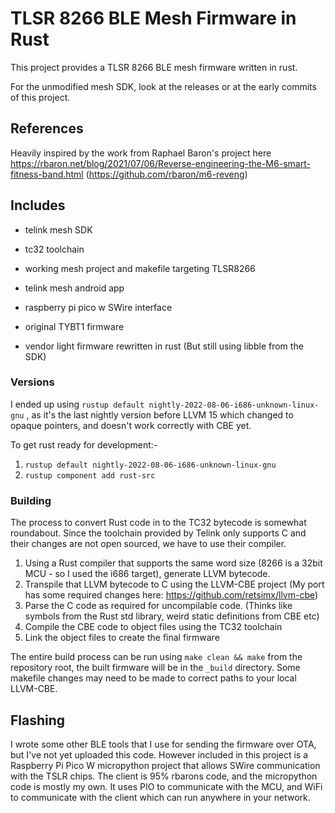 # TLSR 8266 BLE Mesh Firmware in Rust

This project provides a TLSR 8266 BLE mesh firmware written in rust.



For the unmodified mesh SDK, look at the releases or at the early commits of this project.



## References

Heavily inspired by the work from Raphael Baron's project here https://rbaron.net/blog/2021/07/06/Reverse-engineering-the-M6-smart-fitness-band.html (https://github.com/rbaron/m6-reveng)



## Includes

* telink mesh SDK

* tc32 toolchain

* working mesh project and makefile targeting TLSR8266

* telink mesh android app

* raspberry pi pico w SWire interface

* original TYBT1 firmware

* vendor light firmware rewritten in rust (But still using libble from the SDK)

  

### Versions

I ended up using `rustup default nightly-2022-08-06-i686-unknown-linux-gnu` , as it's the last nightly version before LLVM 15 which changed to opaque pointers, and doesn't work correctly with CBE yet.

To get rust ready for development:-

1. `rustup default nightly-2022-08-06-i686-unknown-linux-gnu`
2. `rustup component add rust-src`



### Building

The process to convert Rust code in to the TC32 bytecode is somewhat roundabout. Since the toolchain provided by Telink only supports C and their changes are not open sourced, we have to use their compiler. 

1. Using a Rust compiler that supports the same word size (8266 is a 32bit MCU - so I used the i686 target), generate LLVM bytecode.
2. Transpile that LLVM bytecode to C using the LLVM-CBE project (My port has some required changes here: https://github.com/retsimx/llvm-cbe)
3. Parse the C code as required for uncompilable code. (Thinks like symbols from the Rust std library, weird static definitions from CBE etc)
4. Compile the CBE code to object files using the TC32 toolchain
5. Link the object files to create the final firmware



The entire build process can be run using `make clean && make` from the repository root, the built firmware will be in the `_build` directory. Some makefile changes may need to be made to correct paths to your local LLVM-CBE.



## Flashing

I wrote some other BLE tools that I use for sending the firmware over OTA, but I've not yet uploaded this code. However included in this project is a Raspberry Pi Pico W micropython project that allows SWire communication with the TSLR chips. The client is 95% rbarons code, and the micropython code is mostly my own. It uses PIO to communicate with the MCU, and WiFi to communicate with the client which can run anywhere in your network.